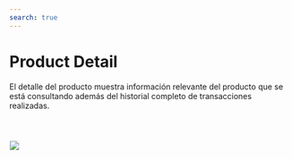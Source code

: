 ```yaml
---
search: true
---
```


# Product Detail

El detalle del producto muestra información relevante del producto que se está consultando además del historial completo de transacciones realizadas.

<img src="/assets/img/dynamic/experiences/business/product-detail.jpg" style="border: 1px solid #EEE; margin-top: 40px">